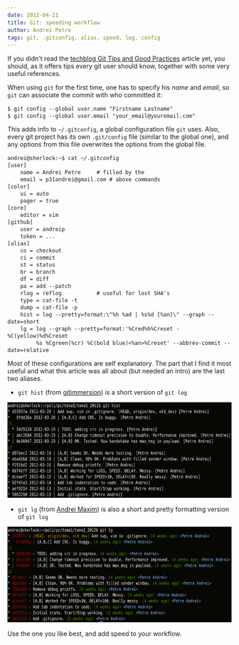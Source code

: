```yaml
---
date: 2012-04-21
title: Git: speeding workflow
author: Andrei Petre
tags: git, .gitconfig, alias, speed, log, config
---
```


If you didn't read the [techblog Git Tips and Good Practices][1] article yet,
you should, as it offers tips every git user should know, together with some
very useful references.

When using `git` for the first time, one has to specify his *name* and
*email*, so `git` can associate the commit with who committed it:

<!--more-->

    $ git config --global user.name "Firstname Lastname"
    $ git config --global user.email "your_email@youremail.com"

This adds info to `~/.gitconfig`, a global configuration file `git` uses.
Also, every git project has its own `.git/config` file (similar to the global
one), and any options from this file overwrites the options from the global
file.

    andrei@sherlock:~$ cat ~/.gitconfig
    [user]
        name = Andrei Petre		# filled by the
        email = p31andrei@gmail.com	# above commands
    [color]
        ui = auto
        pager = true
    [core]
        editor = vim
    [github]
        user = andreip
        token = ...
    [alias]
        co = checkout
        ci = commit
        st = status
        br = branch
        df = diff
        pa = add --patch
        rlog = reflog			# useful for lost SHA's
        type = cat-file -t
        dump = cat-file -p
        hist = log --pretty=format:\"%h %ad | %s%d [%an]\" --graph --date=short
        lg = log --graph --pretty=format:'%Cred%h%Creset -%C(yellow)%d%Creset 
             %s %Cgreen(%cr) %C(bold blue)<%an>%Creset' --abbrev-commit --date=relative

Most of these configurations are self explanatory. The part that I find it
most useful and what this article was all about (but needed an intro) are the
last two aliases.

* `git hist` (from [gitimmersion][2]) is a short version of `git log`

<img style="float:center" src='/images/git-alias-hist.png' alt='git lg' width="620" height="215"/>

* `git lg` (from [Andrei Maxim][3]) is also a short and pretty formatting version of `git log`

<img style="float:center" src='/images/git-alias-lg.png' alt='git lg' width="620" height="215"/>

Use the one you like best, and add speed to your workflow.

[1]: http://techblog.rosedu.org/git-good-practices.html
[2]: http://gitimmersion.com/
[3]: https://github.com/xhr
